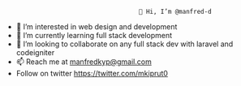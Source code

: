                                          👋 Hi, I’m @manfred-d
- 👀 I’m interested in web design and development
- 🌱 I’m currently learning full stack development
- 💞️ I’m looking to collaborate on any full stack dev with laravel and codeigniter
- 📫 Reach me at manfredkyp@gmail.com
- Follow on twitter https://twitter.com/mkiprut0


